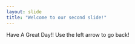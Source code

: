 ```yaml
---
layout: slide
title: "Welcome to our second slide!"
---
```

Have A Great Day!!
Use the left arrow to go back!
